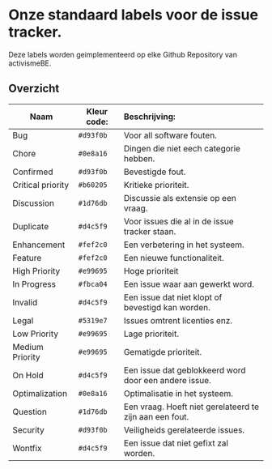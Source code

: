 # Onze standaard labels voor de issue tracker. 

Deze labels worden geimplementeerd op elke Github Repository van activismeBE. 

## Overzicht

| Naam                  | Kleur code:   | Beschrijving:                                             |
| -------------------- | ------------ | :------------------------------------------------------- |
| Bug	|   `#d93f0b`   | Voor all software fouten. |
| Chore		            |	`#0e8a16`   | Dingen die niet eech categorie hebben.                    |
| Confirmed             |	`#d93f0b`   | Bevestigde fout.                                          |
| Critical priority    | 	`#b60205`   | Kritieke prioriteit.                                      |
| Discussion	        |	`#1d76db`   | Discussie als extensie op een vraag.                      |
| Duplicate     	    |	`#d4c5f9`   | Voor issues die al in de issue tracker staan.             |
| Enhancement           |	`#fef2c0`   | Een verbetering in het systeem.                           |
| Feature	            |	`#fef2c0`   | Een nieuwe functionaliteit.                               |
| High Priority         |	`#e99695`   | Hoge prioriteit                                           |
| In Progress           |	`#fbca04`   | Een issue waar aan gewerkt word.                          |
| Invalid	            |	`#d4c5f9`   | Een issue dat niet klopt of bevestigd kan worden.         |
| Legal	                |	`#5319e7`   | Issues omtrent licenties enz.                             |
| Low Priority	        |	`#e99695`   | Lage prioriteit.                                          |
| Medium Priority       |	`#e99695`   | Gematigde prioriteit.                                     |
| On Hold		        |	`#d4c5f9`   | Een issue dat geblokkeerd word door een andere issue.     |
| Optimalization	    |	`#0e8a16`   | Optimalisatie in het systeem.                             |
| Question	            | 	`#1d76db`   | Een vraag. Hoeft niet gerelateerd te zijn aan een fout.   |
| Security	            |	`#d93f0b`   | Veiligheids gerelateerde issues.                          |
| Wontfix		        |	`#d4c5f9`   | Een issue dat niet gefixt zal worden.                     |
